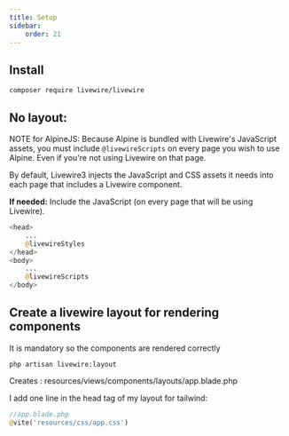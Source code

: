 ```yaml
---
title: Setup
sidebar:
    order: 21
---
```

## Install 
```
composer require livewire/livewire
```

## No layout:

NOTE for AlpineJS:
Because Alpine is bundled with Livewire's JavaScript assets, you must include `@livewireScripts` on every page you wish to use Alpine. Even if you're not using Livewire on that page.

By default, Livewire3 injects the JavaScript and CSS assets it needs into each page that includes a Livewire component.

**If needed:**
Include the JavaScript (on every page that will be using Livewire).

```php
<head>
	...   
	@livewireStyles
</head>
<body>
	...
	@livewireScripts
</body>
```

## Create a livewire layout for rendering components
It is mandatory so the components are rendered correctly
```
php artisan livewire:layout
```
Creates : resources/views/components/layouts/app.blade.php

I add one line in the head tag of my layout for tailwind:
```php
//app.blade.php
@vite('resources/css/app.css')
```

